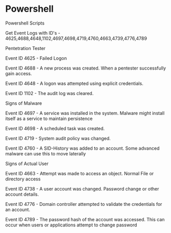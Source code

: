 # Powershell
Powershell Scripts

Get Event Logs with ID's - 4625,4688,4648,1102,4697,4698,4719,4760,4663,4739,4776,4789


Pentetration Tester

Event ID 4625 - Failed Logon

Event ID 4688 - A new process was created. When a pentester successfully gain access.

Event ID 4648 - A logon was attempted using explicit credentials. 

Event ID 1102 - The audit log was cleared.


Signs of Malware

Event ID 4697 - A service was installed in the system. Malware might install itself as a service to maintain persistence

Event ID 4698 - A scheduled task was created. 

Event ID 4719 - System audit policy was changed. 

Event ID 4760 - A SID-History was added to an account. Some advanced malware can use this to move laterally  


Signs of Actual User

Event ID 4663 - Attempt was made to access an object. Normal File or directory access

Event ID 4738 - A user account was changed. Password change or other account details.

Event ID 4776 - Domain controller attempted to validate the credentials for an account.

Event ID 4789 - The password hash of the account was accessed. This can occur when users or applications attempt to change password
